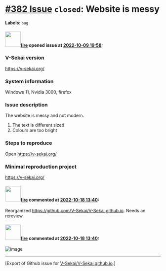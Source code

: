# [\#382 Issue](https://github.com/V-Sekai/V-Sekai.github.io/issues/382) `closed`: Website is messy
**Labels**: `bug`


#### <img src="https://avatars.githubusercontent.com/u/32321?u=c2e06a3d2b49a467aa907e54aa259516440267cc&v=4" width="50">[fire](https://github.com/fire) opened issue at [2022-10-09 19:58](https://github.com/V-Sekai/V-Sekai.github.io/issues/382):

### V-Sekai version

https://v-sekai.org/

### System information

Windows 11, Nvidia 3000, firefox

### Issue description

The website is messy and not modern.

1. The text is different sized
2. Colours are too bright

### Steps to reproduce

Open https://v-sekai.org/

### Minimal reproduction project

https://v-sekai.org/

#### <img src="https://avatars.githubusercontent.com/u/32321?u=c2e06a3d2b49a467aa907e54aa259516440267cc&v=4" width="50">[fire](https://github.com/fire) commented at [2022-10-18 13:40](https://github.com/V-Sekai/V-Sekai.github.io/issues/382#issuecomment-1282404911):

Reorganized https://github.com/V-Sekai/V-Sekai.github.io. Needs an rereview.

#### <img src="https://avatars.githubusercontent.com/u/32321?u=c2e06a3d2b49a467aa907e54aa259516440267cc&v=4" width="50">[fire](https://github.com/fire) commented at [2022-10-18 13:40](https://github.com/V-Sekai/V-Sekai.github.io/issues/382#issuecomment-1282405225):

![image](https://user-images.githubusercontent.com/32321/196446143-8970eecf-7812-4a46-954b-5535ef874c55.png)


-------------------------------------------------------------------------------



[Export of Github issue for [V-Sekai/V-Sekai.github.io](https://github.com/V-Sekai/V-Sekai.github.io).]
